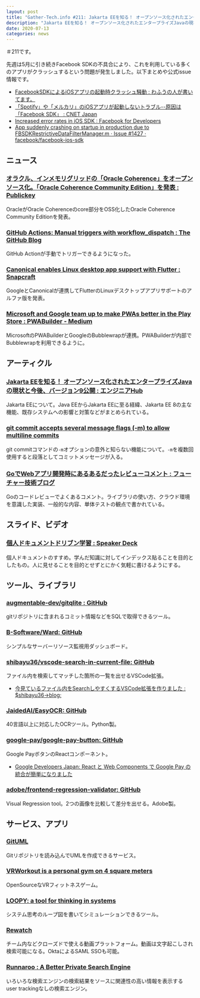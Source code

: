 ```yaml
---
layout: post
title: "Gather-Tech.info #211: Jakarta EEを知る！ オープンソース化されたエンタープライズJavaの現状と今後、git commit accepts several message flags (-m) to allow multiline commits、個人ドキュメントドリブン学習 など"
description: "Jakarta EEを知る！ オープンソース化されたエンタープライズJavaの現状と今後、git commit accepts several message flags (-m) to allow multiline commits、個人ドキュメントドリブン学習 など"
date: 2020-07-13
categories: news
---
```


＃211です。

先週は5月に引き続きFacebook SDKの不具合により、これを利用している多くのアプリがクラッシュするという問題が発生しました。以下まとめや公式issue情報です。

- [FacebookSDKによるiOSアプリの起動時クラッシュ騒動 : わふうの人が書いてます。](https://blog.reinforce-lab.com/2020/07/11/ios-crash-by-facebook-sdk/)
- [「Spotify」や「メルカリ」のiOSアプリが起動しないトラブル--原因は「Facebook SDK」 : CNET Japan](https://japan.cnet.com/article/35156632/)
- [Increased error rates in iOS SDK : Facebook for Developers](https://developers.facebook.com/status/issues/1739188102911114/)
- [App suddenly crashing on startup in production due to FBSDKRestrictiveDataFilterManager.m · Issue #1427 · facebook/facebook-ios-sdk](https://github.com/facebook/facebook-ios-sdk/issues/1427)

## ニュース

### [オラクル、インメモリグリッドの「Oracle Coherence」をオープンソース化。「Oracle Coherence Community Edition」を発表 : Publickey](https://www.publickey1.jp/blog/20/oracle_coherenceoracle_coherence_community_edition.html)

OracleがOracle Coherenceのcore部分をOSS化したOracle Coherence Community Editionを発表。

### [GitHub Actions: Manual triggers with workflow_dispatch : The GitHub Blog](https://github.blog/changelog/2020-07-06-github-actions-manual-triggers-with-workflow_dispatch/)

GitHub Actionが手動でトリガーできるようになった。

### [Canonical enables Linux desktop app support with Flutter : Snapcraft](https://snapcraft.io/blog/canonical-enables-linux-desktop-app-support-with-flutter)

GoogleとCanonicalが連携してFlutterのLinuxデスクトップアプリサポートのアルファ版を発表。

### [Microsoft and Google team up to make PWAs better in the Play Store :  PWABuilder - Medium](https://medium.com/pwabuilder/microsoft-and-google-team-up-to-make-pwas-better-in-the-play-store-b59710e487)

MicrosoftのPWABuilderとGoogleのBubblewrapが連携。PWABuilderが内部でBubblewrapを利用できるように。

## アーティクル

### [Jakarta EEを知る！ オープンソース化されたエンタープライズJavaの現状と今後、バージョン9公開 : エンジニアHub](https://employment.en-japan.com/engineerhub/entry/2020/07/07/103000)

Jakarta EEについて。Java EEからJakarta EEに至る経緯、Jakarta EE 8の主な機能、既存システムへの影響と対策などがまとめられている。

### [git commit accepts several message flags (-m) to allow multiline commits](https://www.stefanjudis.com/today-i-learned/git-commit-accepts-several-message-flags-m-to-allow-multiline-commits/)

git commitコマンドの`-m`オプションの意外と知らない機能について。`-m`を複数回使用すると段落としてコミットメッセージが入る。

### [GoでWebアプリ開発時にあるあるだったレビューコメント : フューチャー技術ブログ](https://future-architect.github.io/articles/20200709/)

Goのコードレビューでよくあるコメント。ライブラリの使い方、クラウド環境を意識した実装、一般的な内容、単体テストの観点で書かれている。

## スライド、ビデオ

### [個人ドキュメントドリブン学習 : Speaker Deck](https://speakerdeck.com/dena_tech/ge-ren-dokiyumentodoribunxue-xi)

個人ドキュメントのすすめ。学んだ知識に対してインデックス貼ることを目的としたもの。人に見せることを目的とせずとにかく気軽に書けるようにする。

## ツール、ライブラリ

### [augmentable-dev/gitqlite : GitHub](https://github.com/augmentable-dev/gitqlite)

gitリポジトリに含まれるコミット情報などをSQLで取得できるツール。

### [B-Software/Ward: GitHub](https://github.com/B-Software/Ward)

シンプルなサーバーリソース監視用ダッシュボード。

### [shibayu36/vscode-search-in-current-file: GitHub](https://github.com/shibayu36/vscode-search-in-current-file)

ファイル内を検索してマッチした箇所の一覧を出せるVSCode拡張。

- [今見ているファイル内をSearchしやすくするVSCode拡張を作りました : $shibayu36->blog;](https://blog.shibayu36.org/entry/2020/07/06/180000)

### [JaidedAI/EasyOCR: GitHub](https://github.com/JaidedAI/EasyOCR)

40言語以上に対応したOCRツール。Python製。

### [google-pay/google-pay-button: GitHub](https://github.com/google-pay/google-pay-button)

Google PayボタンのReactコンポーネント。

- [Google Developers Japan: React と Web Components で Google Pay の統合が簡単になりました](https://developers-jp.googleblog.com/2020/07/react-web-components-google-pay.html)

### [adobe/frontend-regression-validator: GitHub](https://github.com/adobe/frontend-regression-validator)

Visual Regression tool。2つの画像を比較して差分を出せる。Adobe製。

## サービス、アプリ

### [GitUML](https://www.gituml.com/)

Gitリポジトリを読み込んでUMLを作成できるサービス。

### [VRWorkout is a personal gym on 4 square meters](https://vrworkout.at/)

OpenSourceなVRフィットネスゲーム。

### [LOOPY: a tool for thinking in systems](https://ncase.me/loopy/)

システム思考のループ図を書いてシミュレーションできるツール。

### [Rewatch](https://rewatch.tv/#)

チーム内などクローズドで使える動画プラットフォーム。動画は文字起こしされ検索可能になる。OktaによるSAML SSOも可能。

### [Runnaroo : A Better Private Search Engine](https://www.runnaroo.com/)

いろいろな検索エンジンの検索結果をソースに関連性の高い情報を表示するuser trackingなしの検索エンジン。
